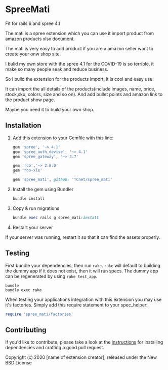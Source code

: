 # SpreeMati
Fit for rails 6 and spree 4.1

The mati is a spree extension which you can use it import product from amazon products xlsx document. 

The mati is very easy to add product if you are a amazon seller want to create your onw shop site.

I bulid my own store with the spree 4.1 for the COVID-19 is so terrible, it make so many people seak  and reduce business.

So i bulid the extension for the products import, it is cool and easy use.

It can import the all details of the products(include images, name, price, stock,sku, colors, size and so on). And add bullet points and amazon link to the product show page.

Maybe you need it to build your own shop.


## Installation

1. Add this extension to your Gemfile with this line:

    ```ruby
    gem 'spree', '~> 4.1'
    gem 'spree_auth_devise', '~> 4.1'
    gem 'spree_gateway', '~> 3.7'

    gem 'roo','~> 2.8.0'
    gem 'roo-xls'

    gem 'spree_mati', github: 'TCnet/spree_mati'

    ```

2. Install the gem using Bundler

    ```ruby
    bundle install
    ```

3. Copy & run migrations

    ```ruby
    bundle exec rails g spree_mati:install
    ```

4. Restart your server

  If your server was running, restart it so that it can find the assets properly.

## Testing

First bundle your dependencies, then run `rake`. `rake` will default to building the dummy app if it does not exist, then it will run specs. The dummy app can be regenerated by using `rake test_app`.

```shell
bundle
bundle exec rake
```

When testing your applications integration with this extension you may use it's factories.
Simply add this require statement to your spec_helper:

```ruby
require 'spree_mati/factories'
```

## Contributing

If you'd like to contribute, please take a look at the
[instructions](CONTRIBUTING.md) for installing dependencies and crafting a good
pull request.

Copyright (c) 2020 [name of extension creator], released under the New BSD License
